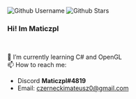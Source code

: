![Github Username](https://img.shields.io/badge/-Maticzpl-red)
![Github Stars](https://img.shields.io/github/stars/Maticzpl?color=red&label=Stars&logo=github)
### Hi! Im Maticzpl
<br/>

🌱 I’m currently learning C# and OpenGL<br/>
📫 How to reach me: <br/>
- Discord **Maticzpl#4819**
- Email: czerneckimateusz0@gmail.com
<!--
**Maticzpl/maticzpl** is a ✨ _special_ ✨ repository because its `README.md` (this file) appears on your GitHub profile.

Here are some ideas to get you started:

- 
- 🌱 I’m currently learning ...
- 👯 I’m looking to collaborate on ...
- 🤔 I’m looking for help with ...
- 💬 Ask me about ...
- 📫 How to reach me: ...
- 😄 Pronouns: ...
- ⚡ Fun fact: ...
-->
